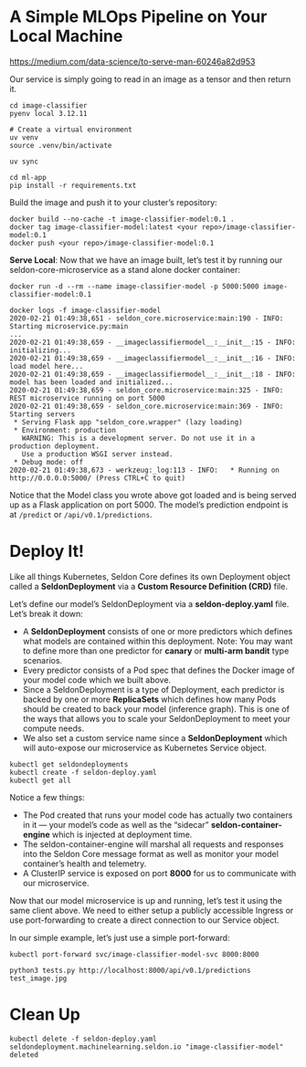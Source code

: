 # A Simple MLOps Pipeline on Your Local Machine

<https://medium.com/data-science/to-serve-man-60246a82d953>

Our service is simply going to read in an image as a tensor and then return it.

```shell
cd image-classifier
pyenv local 3.12.11

# Create a virtual environment
uv venv
source .venv/bin/activate

uv sync

cd ml-app
pip install -r requirements.txt
```

Build the image and push it to your cluster’s repository:

```shell
docker build --no-cache -t image-classifier-model:0.1 .
docker tag image-classifier-model:latest <your repo>/image-classifier-model:0.1
docker push <your repo>/image-classifier-model:0.1
```

**Serve Local**: Now that we have an image built, let’s test it by running our seldon-core-microservice as a stand alone docker container:

```shell
docker run -d --rm --name image-classifier-model -p 5000:5000 image-classifier-model:0.1

docker logs -f image-classifier-model
2020-02-21 01:49:38,651 - seldon_core.microservice:main:190 - INFO:  Starting microservice.py:main
...
2020-02-21 01:49:38,659 - __imageclassifiermodel__:__init__:15 - INFO:  initializing...
2020-02-21 01:49:38,659 - __imageclassifiermodel__:__init__:16 - INFO:  load model here...
2020-02-21 01:49:38,659 - __imageclassifiermodel__:__init__:18 - INFO:  model has been loaded and initialized...
2020-02-21 01:49:38,659 - seldon_core.microservice:main:325 - INFO:  REST microservice running on port 5000
2020-02-21 01:49:38,659 - seldon_core.microservice:main:369 - INFO:  Starting servers
 * Serving Flask app "seldon_core.wrapper" (lazy loading)
 * Environment: production
   WARNING: This is a development server. Do not use it in a production deployment.
   Use a production WSGI server instead.
 * Debug mode: off
2020-02-21 01:49:38,673 - werkzeug:_log:113 - INFO:   * Running on http://0.0.0.0:5000/ (Press CTRL+C to quit)
```

Notice that the Model class you wrote above got loaded and is being served up as a Flask application on port 5000. The model’s prediction endpoint is at `/predict` or `/api/v0.1/predictions`.

# Deploy It!

Like all things Kubernetes, Seldon Core defines its own Deployment object called a **SeldonDeployment** via a **Custom Resource Definition (CRD)** file.

Let’s define our model’s SeldonDeployment via a **seldon-deploy.yaml** file.
Let’s break it down:
- A **SeldonDeployment** consists of one or more predictors which defines what models are contained within this deployment. Note: You may want to define more than one predictor for **canary** or **multi-arm bandit** type scenarios.
- Every predictor consists of a Pod spec that defines the Docker image of your model code which we built above.
- Since a SeldonDeployment is a type of Deployment, each predictor is backed by one or more **ReplicaSets** which defines how many Pods should be created to back your model (inference graph). This is one of the ways that allows you to scale your SeldonDeployment to meet your compute needs.
- We also set a custom service name since a **SeldonDeployment** which will auto-expose our microservice as Kubernetes Service object.

```shell
kubectl get seldondeployments
kubectl create -f seldon-deploy.yaml
kubectl get all
```

Notice a few things:
- The Pod created that runs your model code has actually two containers in it — your model’s code as well as the “sidecar” **seldon-container-engine** which is injected at deployment time.
- The seldon-container-engine will marshal all requests and responses into the Seldon Core message format as well as monitor your model container’s health and telemetry.
- A ClusterIP service is exposed on port **8000** for us to communicate with our microservice.

Now that our model microservice is up and running, let’s test it using the same client above. We need to either setup a publicly accessible Ingress or use port-forwarding to create a direct connection to our Service object.

In our simple example, let’s just use a simple port-forward:

```shell
kubectl port-forward svc/image-classifier-model-svc 8000:8000

python3 tests.py http://localhost:8000/api/v0.1/predictions test_image.jpg
```

# Clean Up

```shell
kubectl delete -f seldon-deploy.yaml
seldondeployment.machinelearning.seldon.io "image-classifier-model" deleted
```